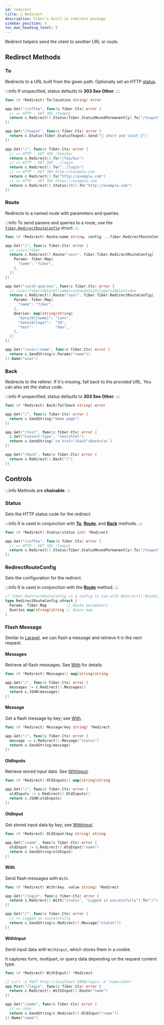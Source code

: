 ```yaml
---
id: redirect
title: 🔄 Redirect
description: Fiber's built-in redirect package
sidebar_position: 5
toc_max_heading_level: 5
---
```


Redirect helpers send the client to another URL or route.

## Redirect Methods

### To

Redirects to a URL built from the given path. Optionally set an HTTP [status](#status).

:::info
If unspecified, status defaults to **303 See Other**.
:::

```go title="Signature"
func (r *Redirect) To(location string) error
```

```go title="Example"
app.Get("/coffee", func(c fiber.Ctx) error {
  // => HTTP - GET 301 /teapot
  return c.Redirect().Status(fiber.StatusMovedPermanently).To("/teapot")
})

app.Get("/teapot", func(c fiber.Ctx) error {
  return c.Status(fiber.StatusTeapot).Send("🍵 short and stout 🍵")
})
```

```go title="More examples"
app.Get("/", func(c fiber.Ctx) error {
  // => HTTP - GET 303 /foo/bar
  return c.Redirect().To("/foo/bar")
  // => HTTP - GET 303 ../login
  return c.Redirect().To("../login")
  // => HTTP - GET 303 http://example.com
  return c.Redirect().To("http://example.com")
  // => HTTP - GET 301 https://example.com
  return c.Redirect().Status(301).To("http://example.com")
})
```

### Route

Redirects to a named route with parameters and queries.

:::info
To send params and queries to a route, use the [`fiber.RedirectRouteConfig`](#RedirectRouteConfig) struct.
:::

```go title="Signature"
func (r *Redirect) Route(name string, config ...fiber.RedirectRouteConfig) error
```

```go title="Example"
app.Get("/", func(c fiber.Ctx) error {
  // /user/fiber
  return c.Redirect().Route("user", fiber.fiber.RedirectRouteConfig{
    Params: fiber.Map{
      "name": "fiber",
    },
  })
})

app.Get("/with-queries", func(c fiber.Ctx) error {
  // /user/fiber?data[0][name]=john&data[0][age]=10&test=doe
  return c.Redirect().Route("user", fiber.fiber.RedirectRouteConfig{
    Params: fiber.Map{
      "name": "fiber",
    },
    Queries: map[string]string{
      "data[0][name]": "john",
      "data[0][age]":  "10",
      "test":          "doe",
    },
  })
})

app.Get("/user/:name", func(c fiber.Ctx) error {
  return c.SendString(c.Params("name"))
}).Name("user")
```

### Back

Redirects to the referer. If it's missing, fall back to the provided URL. You can also set the status code.

:::info
If unspecified, status defaults to **303 See Other**.
:::

```go title="Signature"
func (r *Redirect) Back(fallback string) error
```

```go title="Example"
app.Get("/", func(c fiber.Ctx) error {
  return c.SendString("Home page")
})

app.Get("/test", func(c fiber.Ctx) error {
  c.Set("Content-Type", "text/html")
  return c.SendString(`<a href="/back">Back</a>`)
})

app.Get("/back", func(c fiber.Ctx) error {
  return c.Redirect().Back("/")
})
```

## Controls

:::info
Methods are **chainable**.
:::

### Status

Sets the HTTP status code for the redirect.

:::info
It is used in conjunction with [**To**](#to), [**Route**](#route), and [**Back**](#back) methods.
:::

```go title="Signature"
func (r *Redirect) Status(status int) *Redirect
```

```go title="Example"
app.Get("/coffee", func(c fiber.Ctx) error {
  // => HTTP - GET 301 /teapot
  return c.Redirect().Status(fiber.StatusMovedPermanently).To("/teapot")
})
```

### RedirectRouteConfig

Sets the configuration for the redirect.

:::info
It is used in conjunction with the [**Route**](#route) method.
:::

```go title="Definition"
// fiber.RedirectRouteConfig is a config to use with Redirect().Route()
type RedirectRouteConfig struct {
  Params  fiber.Map         // Route parameters
  Queries map[string]string // Query map
}
```

### Flash Message

Similar to [Laravel](https://laravel.com/docs/11.x/redirects#redirecting-with-flashed-session-data), we can flash a message and retrieve it in the next request.

#### Messages

Retrieve all flash messages. See [With](#with) for details.

```go title="Signature"
func (r *Redirect) Messages() map[string]string
```

```go title="Example"
app.Get("/", func(c fiber.Ctx) error {
  messages := c.Redirect().Messages()
  return c.JSON(messages)
})
```

#### Message

Get a flash message by key; see [With](#with).

```go title="Signature"
func (r *Redirect) Message(key string) *Redirect
```

```go title="Example"
app.Get("/", func(c fiber.Ctx) error {
  message := c.Redirect().Message("status")
  return c.SendString(message)
})
```

#### OldInputs

Retrieve stored input data. See [WithInput](#withinput).

```go title="Signature"
func (r *Redirect) OldInputs() map[string]string
```

```go title="Example"
app.Get("/", func(c fiber.Ctx) error {
  oldInputs := c.Redirect().OldInputs()
  return c.JSON(oldInputs)
})
```

#### OldInput

Get stored input data by key; see [WithInput](#withinput).

```go title="Signature"
func (r *Redirect) OldInput(key string) string
```

```go title="Example"
app.Get("/name", func(c fiber.Ctx) error {
  oldInput := c.Redirect().OldInput("name")
  return c.SendString(oldInput)
})
```

#### With

Send flash messages with `With`.

```go title="Signature"
func (r *Redirect) With(key, value string) *Redirect
```

```go title="Example"
app.Get("/login", func(c fiber.Ctx) error {
  return c.Redirect().With("status", "Logged in successfully").To("/")
})

app.Get("/", func(c fiber.Ctx) error {
  // => Logged in successfully
  return c.SendString(c.Redirect().Message("status"))
})
```

#### WithInput

Send input data with `WithInput`, which stores them in a cookie.

It captures form, multipart, or query data depending on the request content type.

```go title="Signature"
func (r *Redirect) WithInput() *Redirect
```

```go title="Example"
// curl -X POST http://localhost:3000/login -d "name=John"
app.Post("/login", func(c fiber.Ctx) error {
  return c.Redirect().WithInput().Route("name")
})

app.Get("/name", func(c fiber.Ctx) error {
  // => John
  return c.SendString(c.Redirect().OldInput("name"))
}).Name("name")
```

